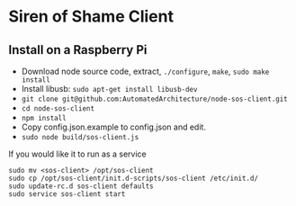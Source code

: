 # Siren of Shame Client

## Install on a Raspberry Pi

* Download node source code, extract, `./configure`, `make`, `sudo make install`
* Install libusb: `sudo apt-get install libusb-dev`
* `git clone git@github.com:AutomatedArchitecture/node-sos-client.git`
* `cd node-sos-client`
* `npm install`
* Copy config.json.example to config.json and edit.
* `sudo node build/sos-client.js`

If you would like it to run as a service

```
sudo mv <sos-client> /opt/sos-client
sudo cp /opt/sos-client/init.d-scripts/sos-client /etc/init.d/
sudo update-rc.d sos-client defaults
sudo service sos-client start
```
